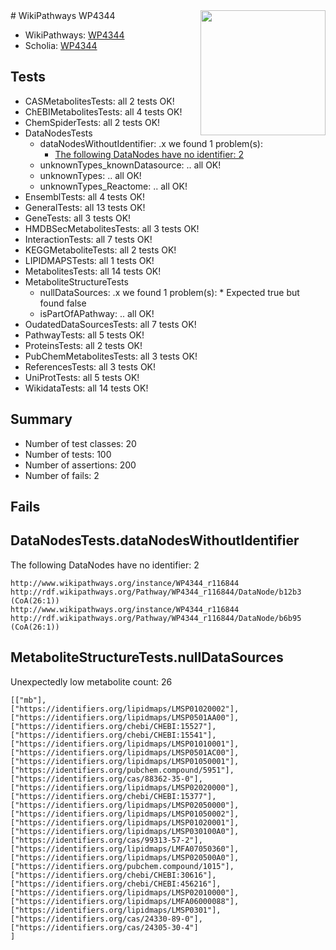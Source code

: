 <img style="float: right; width: 200px" src="https://upload.wikimedia.org/wikipedia/commons/thumb/8/83/Wplogo_with_text_500.png/640px-Wplogo_with_text_500.png" />
# WikiPathways WP4344

* WikiPathways: [WP4344](https://identifiers.org/wikipathways:WP4344)
* Scholia: [WP4344](https://scholia.toolforge.org/wikipathways/WP4344)
## Tests
* CASMetabolitesTests: all 2 tests OK!
* ChEBIMetabolitesTests: all 4 tests OK!
* ChemSpiderTests: all 2 tests OK!
* DataNodesTests
    * dataNodesWithoutIdentifier: .x we found 1 problem(s):
        * [The following DataNodes have no identifier: 2](#d2d32fa1)
    * unknownTypes_knownDatasource: .. all OK!
    * unknownTypes: .. all OK!
    * unknownTypes_Reactome: .. all OK!
* EnsemblTests: all 4 tests OK!
* GeneralTests: all 13 tests OK!
* GeneTests: all 3 tests OK!
* HMDBSecMetabolitesTests: all 3 tests OK!
* InteractionTests: all 7 tests OK!
* KEGGMetaboliteTests: all 2 tests OK!
* LIPIDMAPSTests: all 1 tests OK!
* MetabolitesTests: all 14 tests OK!
* MetaboliteStructureTests
    * nullDataSources: .x we found 1 problem(s):
            * Expected true but found false
    * isPartOfAPathway: .. all OK!
* OudatedDataSourcesTests: all 7 tests OK!
* PathwayTests: all 5 tests OK!
* ProteinsTests: all 2 tests OK!
* PubChemMetabolitesTests: all 3 tests OK!
* ReferencesTests: all 3 tests OK!
* UniProtTests: all 5 tests OK!
* WikidataTests: all 14 tests OK!


## Summary

* Number of test classes: 20
* Number of tests: 100
* Number of assertions: 200
* Number of fails: 2

## Fails

<a name="d2d32fa1" />

## DataNodesTests.dataNodesWithoutIdentifier

The following DataNodes have no identifier: 2
```
http://www.wikipathways.org/instance/WP4344_r116844 http://rdf.wikipathways.org/Pathway/WP4344_r116844/DataNode/b12b3 (CoA(26:1))
http://www.wikipathways.org/instance/WP4344_r116844 http://rdf.wikipathways.org/Pathway/WP4344_r116844/DataNode/b6b95 (CoA(26:1))
```

<a name="919041ae" />

## MetaboliteStructureTests.nullDataSources

Unexpectedly low metabolite count: 26
```
[["mb"],
["https://identifiers.org/lipidmaps/LMSP01020002"],
["https://identifiers.org/lipidmaps/LMSP0501AA00"],
["https://identifiers.org/chebi/CHEBI:15527"],
["https://identifiers.org/chebi/CHEBI:15541"],
["https://identifiers.org/lipidmaps/LMSP01010001"],
["https://identifiers.org/lipidmaps/LMSP0501AC00"],
["https://identifiers.org/lipidmaps/LMSP01050001"],
["https://identifiers.org/pubchem.compound/5951"],
["https://identifiers.org/cas/88362-35-0"],
["https://identifiers.org/lipidmaps/LMSP02020000"],
["https://identifiers.org/chebi/CHEBI:15377"],
["https://identifiers.org/lipidmaps/LMSP02050000"],
["https://identifiers.org/lipidmaps/LMSP01050002"],
["https://identifiers.org/lipidmaps/LMSP01020001"],
["https://identifiers.org/lipidmaps/LMSP030100A0"],
["https://identifiers.org/cas/99313-57-2"],
["https://identifiers.org/lipidmaps/LMFA07050360"],
["https://identifiers.org/lipidmaps/LMSP020500A0"],
["https://identifiers.org/pubchem.compound/1015"],
["https://identifiers.org/chebi/CHEBI:30616"],
["https://identifiers.org/chebi/CHEBI:456216"],
["https://identifiers.org/lipidmaps/LMSP02010000"],
["https://identifiers.org/lipidmaps/LMFA06000088"],
["https://identifiers.org/lipidmaps/LMSP0301"],
["https://identifiers.org/cas/24330-89-0"],
["https://identifiers.org/cas/24305-30-4"]
]
```

